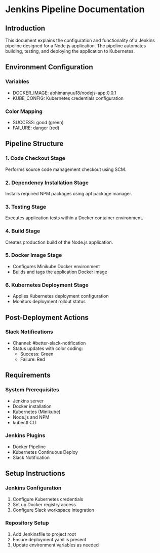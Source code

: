 # Jenkins Pipeline Documentation

## Introduction
This document explains the configuration and functionality of a Jenkins pipeline designed for a Node.js application. The pipeline automates building, testing, and deploying the application to Kubernetes.

## Environment Configuration
### Variables
- DOCKER_IMAGE: abhimanyuu18/nodejs-app:0.0.1
- KUBE_CONFIG: Kubernetes credentials configuration

### Color Mapping
- SUCCESS: good (green)
- FAILURE: danger (red)

## Pipeline Structure

### 1. Code Checkout Stage
Performs source code management checkout using SCM.

### 2. Dependency Installation Stage
Installs required NPM packages using apt package manager.

### 3. Testing Stage
Executes application tests within a Docker container environment.

### 4. Build Stage
Creates production build of the Node.js application.

### 5. Docker Image Stage
- Configures Minikube Docker environment
- Builds and tags the application Docker image

### 6. Kubernetes Deployment Stage
- Applies Kubernetes deployment configuration
- Monitors deployment rollout status

## Post-Deployment Actions
### Slack Notifications
- Channel: #better-slack-notification
- Status updates with color coding:
  - Success: Green
  - Failure: Red

## Requirements

### System Prerequisites
- Jenkins server
- Docker installation
- Kubernetes (Minikube)
- Node.js and NPM
- kubectl CLI

### Jenkins Plugins
- Docker Pipeline
- Kubernetes Continuous Deploy
- Slack Notification

## Setup Instructions

### Jenkins Configuration
1. Configure Kubernetes credentials
2. Set up Docker registry access
3. Configure Slack workspace integration

### Repository Setup
1. Add Jenkinsfile to project root
2. Ensure deployment.yaml is present
3. Update environment variables as needed
